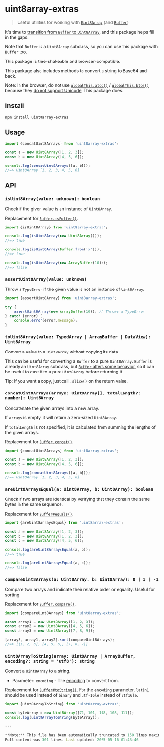 # uint8array-extras

> Useful utilities for working with [`Uint8Array`](https://developer.mozilla.org/en-US/docs/Web/JavaScript/Reference/Global_Objects/Uint8Array) (and [`Buffer`](https://nodejs.org/api/buffer.html))

It's time to [transition from `Buffer` to `Uint8Array`](https://sindresorhus.com/blog/goodbye-nodejs-buffer), and this package helps fill in the gaps.

Note that `Buffer` is a `Uint8Array` subclass, so you can use this package with `Buffer` too.

This package is tree-shakeable and browser-compatible.

This package also includes methods to convert a string to Base64 and back.

Note: In the browser, do not use [`globalThis.atob()`](https://developer.mozilla.org/en-US/docs/Web/API/atob) / [`globalThis.btoa()`](https://developer.mozilla.org/en-US/docs/Web/API/btoa) because they [do not support Unicode](https://developer.mozilla.org/en-US/docs/Glossary/Base64#the_unicode_problem). This package does.

## Install

```sh
npm install uint8array-extras
```

## Usage

```js
import {concatUint8Arrays} from 'uint8array-extras';

const a = new Uint8Array([1, 2, 3]);
const b = new Uint8Array([4, 5, 6]);

console.log(concatUint8Arrays([a, b]));
//=> Uint8Array [1, 2, 3, 4, 5, 6]
```

## API

### `isUint8Array(value: unknown): boolean`

Check if the given value is an instance of `Uint8Array`.

Replacement for [`Buffer.isBuffer()`](https://nodejs.org/api/buffer.html#static-method-bufferisbufferobj).

```js
import {isUint8Array} from 'uint8array-extras';

console.log(isUint8Array(new Uint8Array()));
//=> true

console.log(isUint8Array(Buffer.from('x')));
//=> true

console.log(isUint8Array(new ArrayBuffer(10)));
//=> false
```

### `assertUint8Array(value: unknown)`

Throw a `TypeError` if the given value is not an instance of `Uint8Array`.

```js
import {assertUint8Array} from 'uint8array-extras';

try {
	assertUint8Array(new ArrayBuffer(10)); // Throws a TypeError
} catch (error) {
	console.error(error.message);
}
```

### `toUint8Array(value: TypedArray | ArrayBuffer | DataView): Uint8Array`

Convert a value to a `Uint8Array` without copying its data.

This can be useful for converting a `Buffer` to a pure `Uint8Array`. `Buffer` is already an `Uint8Array` subclass, but [`Buffer` alters some behavior](https://sindresorhus.com/blog/goodbye-nodejs-buffer), so it can be useful to cast it to a pure `Uint8Array` before returning it.

Tip: If you want a copy, just call `.slice()` on the return value.

### `concatUint8Arrays(arrays: Uint8Array[], totalLength?: number): Uint8Array`

Concatenate the given arrays into a new array.

If `arrays` is empty, it will return a zero-sized `Uint8Array`.

If `totalLength` is not specified, it is calculated from summing the lengths of the given arrays.

Replacement for [`Buffer.concat()`](https://nodejs.org/api/buffer.html#static-method-bufferconcatlist-totallength).

```js
import {concatUint8Arrays} from 'uint8array-extras';

const a = new Uint8Array([1, 2, 3]);
const b = new Uint8Array([4, 5, 6]);

console.log(concatUint8Arrays([a, b]));
//=> Uint8Array [1, 2, 3, 4, 5, 6]
```

### `areUint8ArraysEqual(a: Uint8Array, b: Uint8Array): boolean`

Check if two arrays are identical by verifying that they contain the same bytes in the same sequence.

Replacement for [`Buffer#equals()`](https://nodejs.org/api/buffer.html#bufequalsotherbuffer).

```js
import {areUint8ArraysEqual} from 'uint8array-extras';

const a = new Uint8Array([1, 2, 3]);
const b = new Uint8Array([1, 2, 3]);
const c = new Uint8Array([4, 5, 6]);

console.log(areUint8ArraysEqual(a, b));
//=> true

console.log(areUint8ArraysEqual(a, c));
//=> false
```

### `compareUint8Arrays(a: Uint8Array, b: Uint8Array): 0 | 1 | -1`

Compare two arrays and indicate their relative order or equality. Useful for sorting.

Replacement for [`Buffer.compare()`](https://nodejs.org/api/buffer.html#static-method-buffercomparebuf1-buf2).

```js
import {compareUint8Arrays} from 'uint8array-extras';

const array1 = new Uint8Array([1, 2, 3]);
const array2 = new Uint8Array([4, 5, 6]);
const array3 = new Uint8Array([7, 8, 9]);

[array3, array1, array2].sort(compareUint8Arrays);
//=> [[1, 2, 3], [4, 5, 6], [7, 8, 9]]
```

### `uint8ArrayToString(array: Uint8Array | ArrayBuffer, encoding?: string = 'utf8'): string`

Convert a `Uint8Array` to a string.

- Parameter: `encoding` - The [encoding](https://developer.mozilla.org/en-US/docs/Web/API/Encoding_API/Encodings) to convert from.

Replacement for [`Buffer#toString()`](https://nodejs.org/api/buffer.html#buftostringencoding-start-end). For the `encoding` parameter, `latin1` should be used instead of `binary` and `utf-16le` instead of `utf16le`.

```js
import {uint8ArrayToString} from 'uint8array-extras';

const byteArray = new Uint8Array([72, 101, 108, 108, 111]);
console.log(uint8ArrayToString(byteArray));

---

**Note:** This file has been automatically truncated to 150 lines maximum.
Full content was 301 lines. Last updated: 2025-05-16 01:43:46
